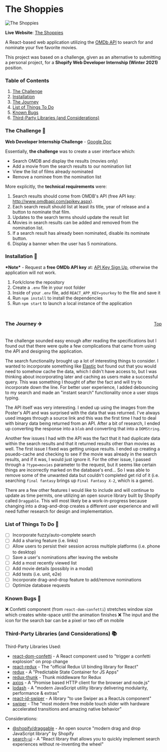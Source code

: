# <h1 name="top">The Shoppies</h1>

<img src="https://i.imgur.com/XbwbhcD.png" alt="The Shoppies">

**Live Website**: [The Shoppies](https://shoppies-nominations.netlify.app/)

A React-based web application utilizing the [OMDb API](http://www.omdbapi.com/) to search for and nominate your five favorite movies.

This project was based on a challenge, given as an alternative to submitting a personal project, for a **Shopify Web Developer Internship (Winter 2021)** position.

### Table of Contents

1. [The Challenge](#challenge)
2. [Installation](#installation)
3. [The Journey](#journey)
4. [List of Things To Do](#todo)
5. [Known Bugs](#bugs)
6. [Third-Party Libraries (and Considerations)](#libraries)

### <h3 name="challenge">The Challenge :movie_camera:</h3>

**Web Developer Internship Challenge** - [Google Doc](https://docs.google.com/document/d/1AZO0BZwn1Aogj4f3PDNe1mhq8pKsXZxtrG--EIbP_-w/edit#heading=h.31w9woubunro)

Essentially, **the challenge** was to create a user interface which:

- Search OMDB and display the results (movies only)
- Add a movie from the search results to our nomination list
- View the list of films already nominated
- Remove a nominee from the nomination list

More explicitly, the **technical requirements** were:

1. Search results should come from OMDB's API (free API key: http://www.omdbapi.com/apikey.aspx).
2. Each search result should list at least its title, year of release and a button to nominate that film.
3. Updates to the search terms should update the result list
4. Movies in search results can be added and removed from the nomination list.
5. If a search result has already been nominated, disable its nominate button.
6. Display a banner when the user has 5 nominations.

### <h3 name="installation">Installation :floppy_disk:</h3>

**\*Note\*** - Request a **free OMDb API key** at: [API Key Sign Up](http://www.omdbapi.com/apikey.aspx), otherwise the application will not work.

1. Fork/clone the repository
2. Create a `.env` file in your root folder
3. Inside of your `.env` file, add `REACT_APP_KEY=yourkey` to the file and save it
4. Run `npm install` to install the dependencies
5. Run `npm start` to launch a local instance of the application

### <h3 name="journey" style="display: inline-block; width: 95%">The Journey :airplane:</h3><span style="text-align: right">[Top](#top)</span>

The challenge sounded easy enough after reading the specifications but I found out that there were quite a few complications that came from using the API and designing the application.

The search functionality brought up a lot of interesting things to consider. I wanted to incorporate something like [Elastic](https://www.elastic.co/) but found out that you would need to somehow cache the data, which I didn't have access to, but I was thinking about incorporating later and caching as users make a successful query. This was something I thought of after the fact and will try to incorporate down the line. For better user experience, I added debouncing to my search and made an "instant search" functionality once a user stops typing.

The API itself was very interesting. I ended up using the images from the Poster's API and was surprised with the data that was returned. I've always used images through a source link and this was the first time I had to deal with binary data being returned from an API. After a bit of research, I ended up converting the response into a `blob` and converting that into a `DOMString`.

Another few issues I had with the API was the fact that it had duplicate data within the search results and that it returned results other than movies as well. The first issue I fixed was getting unique results. I ended up creating a psuedo-cache and checking to see if the movie was already in the search results, and if it was, I would just ignore it. For the other issue, I passed through a `?type=movies` parameter to the request, but it seems like certain things are incorrectly marked on the database's end... So I was able to remove some of the unwanted data but couldn't completed get rid of it (i.e. searching `final fantasy` brings up `Final Fantasy X-2`, which is a game).

There are a few other features I would like to include and will continue to update as time permits, one utilizing an open source library built by Shopify called `Draggable`. This will most likely be a work-in-progress because changing into a drag-and-drop creates a different user experience and will need futher research for design and implementation.

### <h3 name="todo">List of Things To Do :memo:</h3>

- [ ] Incorporate fuzzy/auto-complete search
- [ ] Add a sharing feature (i.e. links)
- [ ] Allow users to persist their session across multiple platforms (i.e. phone to desktop)
- [ ] Save a user's nominations after leaving the website
- [ ] Add a most recently viewed list
- [ ] Add movie details (possibly in a modal)
- [ ] Add tests (i.e. unit, e2e)
- [ ] Incorporate drag-and-drop feature to add/remove nominations
- [ ] Optimize database requests

### <h3 name="bugs">Known Bugs :no_entry_sign:</h3>

:x: Confetti component (from `react-dom-confetti`) stretches window size which creates white-space until the animation finishes
:x: The input and the icon for the search bar can be a pixel or two off on mobile

### <h3 name="libraries">Third-Party Libraries (and Considerations) :books:</h3>

Third-Party Libraries Used:

- [react-dom-confetti](https://www.npmjs.com/package/react-dom-confetti) - A React component used to "trigger a confetti explosion" on prop change
- [react-redux](https://react-redux.js.org/) - The "official Redux UI binding library for React"
- [redux](https://redux.js.org/) - A "Predictable State Container for JS Apps"
- [redux-thunk](https://www.npmjs.com/package/redux-thunk) - Thunk middleware for Redux
- [axios](https://www.npmjs.com/package/axios) - A "Promise based HTTP client for the browser and node.js"
- [lodash](https://lodash.com/) - A "modern JavaScript utility library delivering modularity, performance & extras"
- [react-id-swiper](https://react-id-swiper.ashernguyen.site/) - A library "to use Swiper as a ReactJs component"
- [swiper](https://swiperjs.com/) - The "most modern free mobile touch slider with hardware accelerated transitions and amazing native behavior"

Considerations:

- [@shopify/draggable](https://shopify.github.io/draggable/) - An open source "modern drag and drop JavaScript library" by Shopify
- [search-ui](https://github.com/elastic/search-ui) - A "React library that allows you to quickly implement search experiences without re-inventing the wheel"
